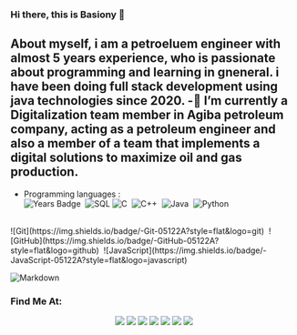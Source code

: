 ### Hi there, this is Basiony 👋
About myself, i am a petroeluem engineer with almost 5 years experience, who is passionate about programming and learning in gneneral. 
i have been doing full stack development using java technologies since 2020.
-🌱 I’m currently a Digitalization team member in Agiba petroleum company, acting as a petroleum engineer and also a member of a team that implements a digital solutions to maximize oil and gas production.
- 
- Programming languages : <br />
![Years Badge](https://badges.pufler.dev/years/MKSherbini)&nbsp;
![SQL](https://img.shields.io/badge/-SQL-05122A?&logo=MySQL)
![C](https://img.shields.io/badge/-C-05122A?style=flat&logo=C&logoColor=A8B9CC)&nbsp;
![C++](https://img.shields.io/badge/-C++-05122A?style=flat&logo=C%2B%2B&logoColor=00599C)&nbsp;
![Java](https://img.shields.io/badge/-Java-05122A?style=flat&logo=Java&logoColor=FFA518)&nbsp;
![Python](https://img.shields.io/badge/-Python-05122A?style=flat&logo=python)&nbsp;
<br/>
![Git](https://img.shields.io/badge/-Git-05122A?style=flat&logo=git)&nbsp;
![GitHub](https://img.shields.io/badge/-GitHub-05122A?style=flat&logo=github)&nbsp;
![JavaScript](https://img.shields.io/badge/-JavaScript-05122A?style=flat&logo=javascript)&nbsp;

![Markdown](https://img.shields.io/badge/-Markdown-05122A?style=flat&logo=markdown)

<!--
**muhammedwafa/muhammedwafa** is a ✨ _special_ ✨ repository because its `README.md` (this file) appears on your GitHub profile.

Here are some ideas to get you started:

- 🔭 I’m currently working on ...
- 🌱 I’m currently learning ...
- 👯 I’m looking to collaborate on ...
- 🤔 I’m looking for help with ...
- 💬 Ask me about ...
- 📫 How to reach me: ...
- 😄 Pronouns: ...
- ⚡ Fun fact: ...
-->

<h3>Find Me At:</><br>
    <p align="center">
<a href="https://www.linkedin.com/in/mohamed-wafa-b12290125/"><img src="https://img.shields.io/badge/-%20basiony-05122A?style=flat&logo=Linkedin"/></a>
<a href="https://facebook.com/MKSherbini"><img src="https://img.shields.io/badge/-%20MKSherbini-05122A?style=flat&logo=facebook"/></a>
<a href="mohamed.wafa770@gmail.com"><img src="https://img.shields.io/badge/-%20MKSherbini-05122A?style=flat&logo=gmail"/></a>
<a href="https://instagram.com/MKSherbini"><img src="https://img.shields.io/badge/-%20MKSherbini-05122A?style=flat&logo=twitter"/></a>
<a href="mailto:MKSherbini@gmail.com"><img src="https://img.shields.io/badge/-%20MKSherbini-05122A?style=flat&logo=gmail"/></a>
<a href="https://twitter.com/MKSherbini"><img src="https://img.shields.io/badge/-%20MKSherbini-05122A?style=flat&logo=twitter"/></a>
<a href="https://instagram.com/MKSherbini"><img src="https://img.shields.io/badge/-%20MKSherbini-05122A?style=flat&logo=Instagram "/></a>
<p>
